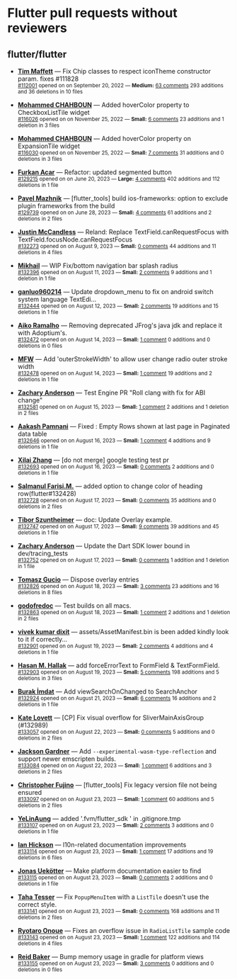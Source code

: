 # Flutter pull requests without reviewers

## flutter/flutter

* **[Tim Maffett](https://github.com/timmaffett)** &mdash; Fix Chip classes to respect iconTheme constructor param. fixes #111828<br />
    <sub>[#112001](https://github.com/flutter/flutter/pull/112001) opened on on September 20, 2022 &mdash; **Medium:** [63 comments](https://github.com/flutter/flutter/pull/112001) 293 additions and 36 deletions in 10 files</sub><br />

* **[Mohammed  CHAHBOUN](https://github.com/M97Chahboun)** &mdash; Added hoverColor property to CheckboxListTile widget<br />
    <sub>[#116026](https://github.com/flutter/flutter/pull/116026) opened on on November 25, 2022 &mdash; **Small:** [6 comments](https://github.com/flutter/flutter/pull/116026) 23 additions and 1 deletion in 3 files</sub><br />

* **[Mohammed  CHAHBOUN](https://github.com/M97Chahboun)** &mdash; Added hoverColor property on ExpansionTile widget<br />
    <sub>[#116030](https://github.com/flutter/flutter/pull/116030) opened on on November 25, 2022 &mdash; **Small:** [7 comments](https://github.com/flutter/flutter/pull/116030) 31 additions and 0 deletions in 3 files</sub><br />

* **[Furkan Acar](https://github.com/AcarFurkan)** &mdash; Refactor: updated segmented button<br />
    <sub>[#129215](https://github.com/flutter/flutter/pull/129215) opened on on June 20, 2023 &mdash; **Large:** [4 comments](https://github.com/flutter/flutter/pull/129215) 402 additions and 112 deletions in 1 file</sub><br />

* **[Pavel Mazhnik](https://github.com/p-mazhnik)** &mdash; [flutter_tools] build ios-frameworks: option to exclude plugin frameworks from the build<br />
    <sub>[#129739](https://github.com/flutter/flutter/pull/129739) opened on on June 28, 2023 &mdash; **Small:** [4 comments](https://github.com/flutter/flutter/pull/129739) 61 additions and 2 deletions in 2 files</sub><br />

* **[Justin McCandless](https://github.com/justinmc)** &mdash; Reland: Replace TextField.canRequestFocus with TextField.focusNode.canRequestFocus<br />
    <sub>[#132273](https://github.com/flutter/flutter/pull/132273) opened on on August 9, 2023 &mdash; **Small:** [0 comments](https://github.com/flutter/flutter/pull/132273) 44 additions and 11 deletions in 4 files</sub><br />

* **[Mikhail](https://github.com/mishapark)** &mdash; WIP Fix/bottom navigation bar splash radius<br />
    <sub>[#132396](https://github.com/flutter/flutter/pull/132396) opened on on August 11, 2023 &mdash; **Small:** [2 comments](https://github.com/flutter/flutter/pull/132396) 9 additions and 1 deletion in 1 file</sub><br />

* **[ganluo960214](https://github.com/ganluo960214)** &mdash; Update dropdown_menu to fix on android switch system language TextEdi…<br />
    <sub>[#132444](https://github.com/flutter/flutter/pull/132444) opened on on August 12, 2023 &mdash; **Small:** [2 comments](https://github.com/flutter/flutter/pull/132444) 19 additions and 15 deletions in 1 file</sub><br />

* **[Aiko Ramalho](https://github.com/AikoRamalho)** &mdash; Removing deprecated JFrog's java jdk and replace it with Adoptium's.<br />
    <sub>[#132472](https://github.com/flutter/flutter/pull/132472) opened on on August 14, 2023 &mdash; **Small:** [1 comment](https://github.com/flutter/flutter/pull/132472) 0 additions and 0 deletions in 0 files</sub><br />

* **[MFW](https://github.com/mafanwei)** &mdash; Add 'outerStrokeWidth' to allow user change radio outer stroke width<br />
    <sub>[#132478](https://github.com/flutter/flutter/pull/132478) opened on on August 14, 2023 &mdash; **Small:** [1 comment](https://github.com/flutter/flutter/pull/132478) 19 additions and 2 deletions in 1 file</sub><br />

* **[Zachary Anderson](https://github.com/zanderso)** &mdash; Test Engine PR "Roll clang with fix for ABI change"<br />
    <sub>[#132581](https://github.com/flutter/flutter/pull/132581) opened on on August 15, 2023 &mdash; **Small:** [1 comment](https://github.com/flutter/flutter/pull/132581) 2 additions and 1 deletion in 2 files</sub><br />

* **[Aakash Pamnani](https://github.com/aakash-pamnani)** &mdash; Fixed : Empty Rows shown at last page in Paginated data table<br />
    <sub>[#132646](https://github.com/flutter/flutter/pull/132646) opened on on August 16, 2023 &mdash; **Small:** [1 comment](https://github.com/flutter/flutter/pull/132646) 4 additions and 9 deletions in 1 file</sub><br />

* **[Xilai Zhang](https://github.com/XilaiZhang)** &mdash; [do not merge] google testing test pr<br />
    <sub>[#132693](https://github.com/flutter/flutter/pull/132693) opened on on August 16, 2023 &mdash; **Small:** [0 comments](https://github.com/flutter/flutter/pull/132693) 2 additions and 0 deletions in 1 file</sub><br />

* **[Salmanul Farisi.M.](https://github.com/salmanulfarisi)** &mdash; added option to change color of heading row(flutter#132428)<br />
    <sub>[#132728](https://github.com/flutter/flutter/pull/132728) opened on on August 17, 2023 &mdash; **Small:** [0 comments](https://github.com/flutter/flutter/pull/132728) 35 additions and 0 deletions in 2 files</sub><br />

* **[Tibor Szuntheimer](https://github.com/Producer86)** &mdash; doc: Update Overlay example.<br />
    <sub>[#132747](https://github.com/flutter/flutter/pull/132747) opened on on August 17, 2023 &mdash; **Small:** [9 comments](https://github.com/flutter/flutter/pull/132747) 39 additions and 45 deletions in 1 file</sub><br />

* **[Zachary Anderson](https://github.com/zanderso)** &mdash; Update the Dart SDK lower bound in dev/tracing_tests<br />
    <sub>[#132752](https://github.com/flutter/flutter/pull/132752) opened on on August 17, 2023 &mdash; **Small:** [0 comments](https://github.com/flutter/flutter/pull/132752) 1 addition and 1 deletion in 1 file</sub><br />

* **[Tomasz Gucio](https://github.com/tgucio)** &mdash; Dispose overlay entries<br />
    <sub>[#132826](https://github.com/flutter/flutter/pull/132826) opened on on August 18, 2023 &mdash; **Small:** [3 comments](https://github.com/flutter/flutter/pull/132826) 23 additions and 16 deletions in 8 files</sub><br />

* **[godofredoc](https://github.com/godofredoc)** &mdash; Test builds on all macs.<br />
    <sub>[#132863](https://github.com/flutter/flutter/pull/132863) opened on on August 18, 2023 &mdash; **Small:** [1 comment](https://github.com/flutter/flutter/pull/132863) 2 additions and 1 deletion in 2 files</sub><br />

* **[vivek kumar dixit](https://github.com/vivekdixit3911)** &mdash; assets/AssetManifest.bin is been added kindly look to it if correctly…<br />
    <sub>[#132901](https://github.com/flutter/flutter/pull/132901) opened on on August 19, 2023 &mdash; **Small:** [2 comments](https://github.com/flutter/flutter/pull/132901) 4 additions and 4 deletions in 1 file</sub><br />

* **[Hasan M. Hallak](https://github.com/hasanmhallak)** &mdash; add forceErrorText to FormField & TextFormField.<br />
    <sub>[#132903](https://github.com/flutter/flutter/pull/132903) opened on on August 19, 2023 &mdash; **Small:** [5 comments](https://github.com/flutter/flutter/pull/132903) 198 additions and 5 deletions in 3 files</sub><br />

* **[Burak İmdat](https://github.com/burakJs)** &mdash; Add viewSearchOnChanged to SearchAnchor<br />
    <sub>[#132924](https://github.com/flutter/flutter/pull/132924) opened on on August 21, 2023 &mdash; **Small:** [6 comments](https://github.com/flutter/flutter/pull/132924) 16 additions and 2 deletions in 1 file</sub><br />

* **[Kate Lovett](https://github.com/Piinks)** &mdash; [CP] Fix visual overflow for SliverMainAxisGroup (#132989)<br />
    <sub>[#133057](https://github.com/flutter/flutter/pull/133057) opened on on August 22, 2023 &mdash; **Small:** [0 comments](https://github.com/flutter/flutter/pull/133057) 5 additions and 0 deletions in 2 files</sub><br />

* **[Jackson Gardner](https://github.com/eyebrowsoffire)** &mdash; Add `--experimental-wasm-type-reflection` and support newer emscripten builds.<br />
    <sub>[#133084](https://github.com/flutter/flutter/pull/133084) opened on on August 22, 2023 &mdash; **Small:** [1 comment](https://github.com/flutter/flutter/pull/133084) 6 additions and 3 deletions in 2 files</sub><br />

* **[Christopher Fujino](https://github.com/christopherfujino)** &mdash; [flutter_tools] Fix legacy version file not being ensured<br />
    <sub>[#133097](https://github.com/flutter/flutter/pull/133097) opened on on August 23, 2023 &mdash; **Small:** [1 comment](https://github.com/flutter/flutter/pull/133097) 60 additions and 5 deletions in 2 files</sub><br />

* **[YeLinAung](https://github.com/b14cknc0d3)** &mdash; added '.fvm/flutter_sdk ' in .gitignore.tmp<br />
    <sub>[#133107](https://github.com/flutter/flutter/pull/133107) opened on on August 23, 2023 &mdash; **Small:** [2 comments](https://github.com/flutter/flutter/pull/133107) 3 additions and 0 deletions in 1 file</sub><br />

* **[Ian Hickson](https://github.com/Hixie)** &mdash; l10n-related documentation improvements<br />
    <sub>[#133114](https://github.com/flutter/flutter/pull/133114) opened on on August 23, 2023 &mdash; **Small:** [1 comment](https://github.com/flutter/flutter/pull/133114) 17 additions and 19 deletions in 6 files</sub><br />

* **[Jonas Uekötter](https://github.com/ueman)** &mdash; Make platform documentation easier to find<br />
    <sub>[#133115](https://github.com/flutter/flutter/pull/133115) opened on on August 23, 2023 &mdash; **Small:** [0 comments](https://github.com/flutter/flutter/pull/133115) 2 additions and 0 deletions in 1 file</sub><br />

* **[Taha Tesser](https://github.com/TahaTesser)** &mdash; Fix `PopupMenuItem` with a `ListTile` doesn't use the correct style.<br />
    <sub>[#133141](https://github.com/flutter/flutter/pull/133141) opened on on August 23, 2023 &mdash; **Small:** [0 comments](https://github.com/flutter/flutter/pull/133141) 168 additions and 11 deletions in 2 files</sub><br />

* **[Ryotaro Onoue](https://github.com/YumNumm)** &mdash; Fixes an overflow issue in `RadioListTile` sample code<br />
    <sub>[#133143](https://github.com/flutter/flutter/pull/133143) opened on on August 23, 2023 &mdash; **Small:** [1 comment](https://github.com/flutter/flutter/pull/133143) 122 additions and 114 deletions in 4 files</sub><br />

* **[Reid Baker](https://github.com/reidbaker)** &mdash; Bump memory usage in gradle for platform views<br />
    <sub>[#133155](https://github.com/flutter/flutter/pull/133155) opened on on August 23, 2023 &mdash; **Small:** [3 comments](https://github.com/flutter/flutter/pull/133155) 0 additions and 0 deletions in 0 files</sub><br />

